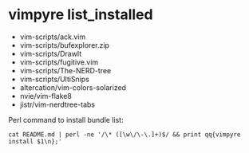 vimpyre list_installed
======================

* vim-scripts/ack.vim
* vim-scripts/bufexplorer.zip
* vim-scripts/DrawIt
* vim-scripts/fugitive.vim
* vim-scripts/The-NERD-tree
* vim-scripts/UltiSnips
* altercation/vim-colors-solarized
* nvie/vim-flake8
* jistr/vim-nerdtree-tabs

Perl command to install bundle list:

    cat README.md | perl -ne '/\* ([\w\/\-\.]+)$/ && print qq{vimpyre install $1\n};'

